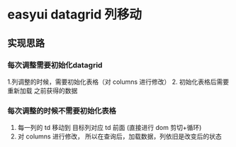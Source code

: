 # easyui datagrid 列移动

## 实现思路

### 每次调整需要初始化datagrid

1.列调整的时候，需要初始化表格（对 columns 进行修改）
2. 初始化表格后需要重新加载 之前获得的数据

### 每次调整的时候不需要初始化表格

1. 每一列的 td 移动到 目标列对应 td 前面 (直接进行 dom 剪切+循环)
2. 对 columns 进行修改， 所以在查询后，加载数据，列依旧是改变后的状态